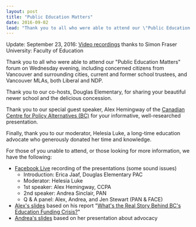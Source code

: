 ```yaml
---
layout: post
title: "Public Education Matters"
date: 2016-09-02
lead: "Thank you to all who were able to attend our \"Public Education Matters\" forum on Wednesday evening, including concerned citizens from Vancouver and surrounding cities, current and former school trustees, and Vancouver MLAs, both Liberal and NDP."
---
```


Update: September 23, 2016: [Video recordings](https://www.youtube.com/user/educmatters) thanks to Simon Fraser University: Faculty of Education

Thank you to all who were able to attend our "Public Education Matters" forum on Wednesday evening, including concerned citizens from Vancouver and surrounding cities, current and former school trustees, and Vancouver MLAs, both Liberal and NDP.

Thank you to our co-hosts, Douglas Elementary, for sharing your beautiful newer school and the delicious concession.

Thank you to our special guest speaker, Alex Hemingway of the [Canadian Centre for Policy Alternatives (BC)](https://www.policyalternatives.ca/offices/bc/about/staff) for your informative, well-researched presentation.  

Finally, thank you to our moderator, Helesia Luke, a long-time education advocate who generously donated her time and knowledge.

For those of you unable to attend, or those looking for more information, we have the following:
* [Facebook Live](https://www.facebook.com/PANVancouver/videos/1175944725781074/) recording of the presentations (some sound issues)
    * Introduction: Erica Jaaf, Douglas Elementary PAC
    * Moderator: Helesia Luke 
    * 1st speaker: Alex Hemingway, CCPA
    * 2nd speaker: Andrea Sinclair, PAN
    * Q & A panel: Alex, Andrea, and Jen Stewart (PAN & FACE)
* [Alex's slides](/downloads/pan_slides_-_alex_hemingway_-_august_31_2016.pdf) based on his report "[What's the Real Story Behind BC's Education Funding Crisis?](https://www.policyalternatives.ca/publications/reports/what%E2%80%99s-real-story-behind-bc%E2%80%99s-education-funding-crisis)"
* [Andrea's slides](/downloads/pan_aug_31_andrea_s_preso_for_sharing.pdf) based on her presentation about advocacy

